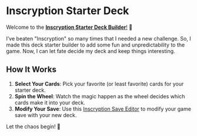 # Inscryption Starter Deck

Welcome to the [**Inscryption Starter Deck Builder**!](https://trianhvo.github.io/inscryption-starter-deck-builder/) 🎉

I’ve beaten "Inscryption" so many times that I needed a new challenge. So, I made this deck starter builder to add some fun and unpredictability to the game. Now, I can let fate decide my deck and keep things interesting.

## How It Works

1. **Select Your Cards**: Pick your favorite (or least favorite) cards for your starter deck.
2. **Spin the Wheel**: Watch the magic happen as the wheel decides which cards make it into your deck.
3. **Modify Your Save**: Use this [Inscryption Save Editor](https://inscryption-save-editor.vercel.app/) to modify your game save with your new deck.

Let the chaos begin! 🎲
